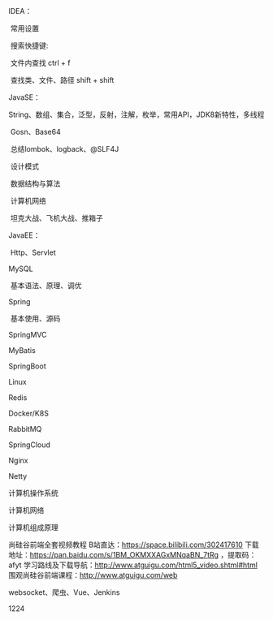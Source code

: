 IDEA：

​	常用设置

​	搜索快捷键:  

​			文件内查找 ctrl + f

​			查找类、文件、路径  shift + shift

JavaSE：

​	String、数组、集合，泛型，反射，注解，枚举，常用API，JDK8新特性，多线程

​	Gosn、Base64

​	总结lombok、logback、@SLF4J

​	设计模式

​	数据结构与算法

​	计算机网络

​	坦克大战、飞机大战、推箱子

JavaEE：

​	Http、Servlet

MySQL

​	基本语法、原理、调优

Spring

​	基本使用、源码

SpringMVC

MyBatis

SpringBoot

Linux

Redis

Docker/K8S

RabbitMQ

SpringCloud

Nginx

Netty



计算机操作系统

计算机网络

计算机组成原理



尚硅谷前端全套视频教程
B站直达：https://space.bilibili.com/302417610
下载地址：https://pan.baidu.com/s/1BM_OKMXXAGxMNqaBN_7tRg ，提取码：afyt
学习路线及下载导航：http://www.atguigu.com/html5_video.shtml#html
围观尚硅谷前端课程：http://www.atguigu.com/web



websocket、爬虫、Vue、Jenkins

1224

